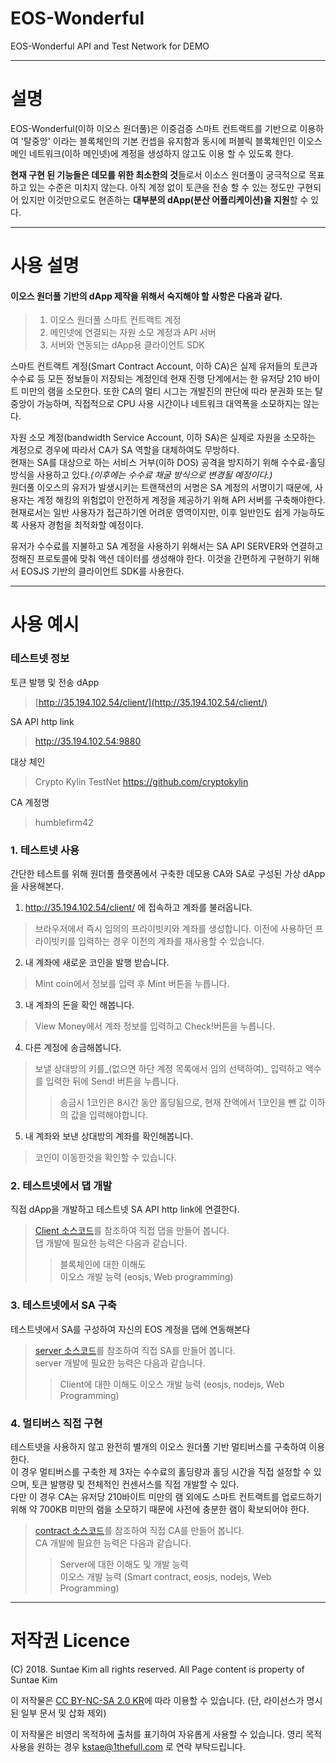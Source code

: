 # EOS-Wonderful
EOS-Wonderful API and Test Network for DEMO
- - -
# 설명 
EOS-Wonderful(이하 이오스 원더풀)은 이중검증 스마트 컨트랙트를 기반으로 이용하여 '탈중앙' 이라는 블록체인의 기본 컨셉을 유지함과 동시에 퍼블릭 블록체인인 이오스 메인 네트워크(이하 메인넷)에 계정을 생성하지 않고도 이용 할 수 있도록 한다.

**현재 구현 된 기능들은 데모를 위한 최소한의 것**들로서 이소스 원더풀이 궁극적으로 목표하고 있는 수준은 미치지 않는다. 아직 계정 없이 토큰을 전송 할 수 있는 정도만 구현되어 있지만 이것만으로도 현존하는 **대부분의 dApp(분산 어플리케이션)을 지원**할 수 있다. 

- - -
# 사용 설명
#### 이오스 원더풀 기반의 dApp 제작을 위해서 숙지해야 할 사항은 다음과 같다.
>1. 이오스 원더풀 스마트 컨트랙트 계정
>2. 메인넷에 연결되는 자원 소모 계정과 API 서버
>3. 서버와 연동되는 dApp용 클라이언트 SDK

스마트 컨트랙트 계정(Smart Contract Account, 이하 CA)은 실제 유저들의 토큰과 수수료 등 모든 정보들이 저장되는 계정인데 현재 진행 단계에서는 한 유저당 210 바이트 미만의 램을 소모한다. 또한 CA의 멀티 시그는 개발진의 판단에 따라 분권화 또는 탈중앙이 가능하며, 직접적으로 CPU 사용 시간이나 네트워크 대역폭을 소모하지는 않는다.  


자원 소모 계정(bandwidth Service Account, 이하 SA)은 실제로 자원을 소모하는 계정으로 경우에 따라서 CA가 SA 역할을 대체하여도 무방하다.  
현재는 SA를 대상으로 하는 서비스 거부(이하 DOS) 공격을 방지하기 위해 수수료-홀딩 방식을 사용하고 있다._(이후에는 수수료 채굴 방식으로 변경될 예정이다.)_  
원더풀 이오스의 유저가 발생시키는 트랜잭션의 서명은 SA 계정의 서명이기 때문에, 사용자는 계정 해킹의 위험없이 안전하게 계정을 제공하기 위해 API 서버를 구축해야한다.  
현재로서는 일반 사용자가 접근하기엔 어려운 영역이지만, 이후 일반인도 쉽게 가능하도록 사용자 경험을 최적화할 예정이다.

유저가 수수료를 지불하고 SA 계정을 사용하기 위해서는 SA API SERVER와 연결하고 정해진 프로토콜에 맞춰 액션 데이터를 생성해야 한다. 이것을 간편하게 구현하기 위해서 EOSJS 기반의 클라이언트 SDK를 사용한다.

- - -
# 사용 예시  

### 테스트넷 정보
토큰 발행 및 전송 dApp  
> [http://35.194.102.54/client/](http://35.194.102.54/client/)  

SA API http link  
> http://35.194.102.54:9880   

대상 체인  
> Crypto Kylin TestNet https://github.com/cryptokylin  

CA 계정명  
> humblefirm42   
### 1. 테스트넷 사용
간단한 테스트를 위해 원더풀 플랫폼에서 구축한 데모용 CA와 SA로 구성된 가상 dApp을 사용해본다.  
1. http://35.194.102.54/client/ 에 접속하고 계좌를 불러옵니다.
> 브라우저에서 즉시 임의의 프라이빗키와 계좌를 생성합니다.  이전에 사용하던 프라이빗키를 입력하는 경우 이전의 계좌를 재사용할 수 있습니다.  

2. 내 계좌에 새로운 코인을 발행 받습니다.
> Mint coin에서 정보를 입력 후 Mint 버튼을 누릅니다.  

3. 내 계좌의 돈을 확인 해봅니다.
> View Money에서 계좌 정보를 입력하고 Check!버튼을 누릅니다.  

4. 다른 계정에 송금해봅니다.
> 보낼 상대방의 키를_(없으면 하단 계정 목록에서 임의 선택하여)_ 입력하고 액수를 입력한 뒤에 Send! 버튼을 누릅니다.  
>> 송금시 1코인은 8시간 동안 홀딩됨으로, 현재 잔액에서 1코인을 뺀 값 이하의 값을 입력해야합니다.  

5. 내 계좌와 보낸 상대방의 계좌를 확인해봅니다.
> 코인이 이동한것을 확인할 수 있습니다.  

### 2. 테스트넷에서 댑 개발
직접 dApp을 개발하고 테스트넷 SA API http link에 연결한다.  
> [Client 소스코드](https://github.com/humblefirm/eos-wonderful/tree/master/client)를 참조하여 직접 댑을 만들어 봅니다.  
> 댑 개발에 필요한 능력은 다음과 같습니다.  
>> 블록체인에 대한 이해도  
>> 이오스 개발 능력 (eosjs, Web programming)  

### 3. 테스트넷에서 SA 구축
테스트넷에서 SA를 구성하여 자신의 EOS 계정을 댑에 연동해본다
> [server 소스코드](https://github.com/humblefirm/eos-wonderful/tree/master/server)를 참조하여 직접 SA를 만들어 봅니다.  
> server 개발에 필요한 능력은 다음과 같습니다.  
>> Client에 대한 이해도
>> 이오스 개발 능력 (eosjs, nodejs, Web Programming)  

### 4. 멀티버스 직접 구현
테스트넷을 사용하지 않고 완전히 별개의 이오스 원더풀 기반 멀티버스를 구축하여 이용한다.  
이 경우 멀티버스를 구축한 제 3자는 수수료의 홀딩량과 홀딩 시간을 직접 설정할 수 있으며, 토큰 발행량 및 전체적인 컨센서스를 직접 개발할 수 있다.  
다만 이 경우 CA는 유저당 210바이트 미만의 램 외에도 스마트 컨트랙트를 업로드하기 위해 약 700KB 미만의 램을 소모하기 때문에 사전에 충분한 램이 확보되어야 한다.
> [contract 소스코드](https://github.com/humblefirm/eos-wonderful/tree/master/contract)를 참조하여 직접 CA를 만들어 봅니다.  
> CA 개발에 필요한 능력은 다음과 같습니다.
>> Server에 대한 이해도 및 개발 능력  
>> 이오스 개발 능력 (Smart contract, eosjs, nodejs, Web Programming)
- - -

# 저작권 Licence
(C) 2018. Suntae Kim all rights reserved. All Page content is property of Suntae Kim

이 저작물은 [CC BY-NC-SA 2.0 KR](https://creativecommons.org/licenses/by-nc-sa/2.0/kr/)에 따라 이용할 수 있습니다. (단, 라이선스가 명시된 일부 문서 및 삽화 제외)

이 저작물은 비영리 목적하에 출처를 표기하여 자유롭게 사용할 수 있습니다. 영리 목적 사용을 원하는 경우 kstae@1thefull.com 로 연락 부탁드립니다.
